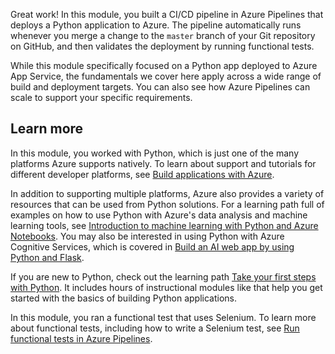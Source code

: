 Great work! In this module, you built a CI/CD pipeline in Azure Pipelines that deploys a Python application to Azure. The pipeline automatically runs whenever you merge a change to the `master` branch of your Git repository on GitHub, and then validates the deployment by running functional tests.

While this module specifically focused on a Python app deployed to Azure App Service, the fundamentals we cover here apply across a wide range of build and deployment targets. You can also see how Azure Pipelines can scale to support your specific requirements.

## Learn more

In this module, you worked with Python, which is just one of the many platforms Azure supports natively. To learn about support and tutorials for different developer platforms, see [Build applications with Azure](https://azure.microsoft.com/developer/?azure-portal=true).

In addition to supporting multiple platforms, Azure also provides a variety of resources that can be used from Python solutions. For a learning path full of examples on how to use Python with Azure's data analysis and machine learning tools, see [Introduction to machine learning with Python and Azure Notebooks](../../../paths/intro-to-ml-with-python/index.yml?azure-portal=true). You may also be interested in using Python with Azure Cognitive Services, which is covered in [Build an AI web app by using Python and Flask](/learn/modules/python-flask-build-ai-web-app/?azure-portal=true).

If you are new to Python, check out the learning path [Take your first steps with Python](../../../paths/python-first-steps/index.yml?azure-portal=true). It includes hours of instructional modules like that help you get started with the basics of building Python applications.

In this module, you ran a functional test that uses Selenium. To learn more about functional tests, including how to write a Selenium test, see [Run functional tests in Azure Pipelines](/learn/modules/run-functional-tests-azure-pipelines/?azure-portal=true).